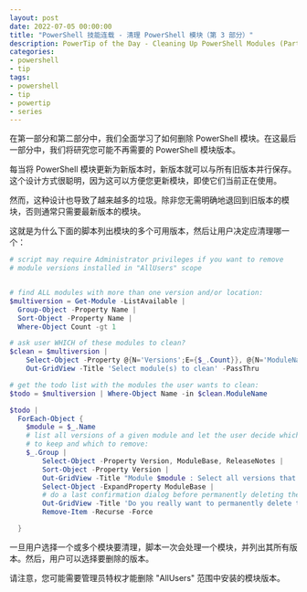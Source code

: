 ```yaml
---
layout: post
date: 2022-07-05 00:00:00
title: "PowerShell 技能连载 - 清理 PowerShell 模块（第 3 部分）"
description: PowerTip of the Day - Cleaning Up PowerShell Modules (Part 3)
categories:
- powershell
- tip
tags:
- powershell
- tip
- powertip
- series
---
```

在第一部分和第二部分中，我们全面学习了如何删除 PowerShell 模块。在这最后一部分中，我们将研究您可能不再需要的 PowerShell 模块版本。

每当将 PowerShell 模块更新为新版本时，新版本就可以与所有旧版本并行保存。这个设计方式很聪明，因为这可以方便您更新模块，即使它们当前正在使用。

然而，这种设计也导致了越来越多的垃圾。除非您无需明确地退回到旧版本的模块，否则通常只需要最新版本的模块。

这就是为什么下面的脚本列出模块的多个可用版本，然后让用户决定应清理哪一个：

```powershell
# script may require Administrator privileges if you want to remove
# module versions installed in "AllUsers" scope


# find ALL modules with more than one version and/or location:
$multiversion = Get-Module -ListAvailable |
  Group-Object -Property Name |
  Sort-Object -Property Name |
  Where-Object Count -gt 1

# ask user WHICH of these modules to clean?
$clean = $multiversion |
    Select-Object -Property @{N='Versions';E={$_.Count}}, @{N='ModuleName';E={$_.Name}} |
    Out-GridView -Title 'Select module(s) to clean' -PassThru

# get the todo list with the modules the user wants to clean:
$todo = $multiversion | Where-Object Name -in $clean.ModuleName

$todo |
  ForEach-Object {
    $module = $_.Name
    # list all versions of a given module and let the user decide which versions
    # to keep and which to remove:
    $_.Group |
        Select-Object -Property Version, ModuleBase, ReleaseNotes |
        Sort-Object -Property Version |
        Out-GridView -Title "Module $module : Select all versions that you want to remove" -PassThru |
        Select-Object -ExpandProperty ModuleBase |
        # do a last confirmation dialog before permanently deleting the subversions:
        Out-GridView -Title 'Do you really want to permanently delete these folders? CTRL+A and OK to confirm' -PassThru  |
        Remove-Item -Recurse -Force

  }
```

一旦用户选择一个或多个模块要清理，脚本一次会处理一个模块，并列出其所有版本。然后，用户可以选择要删除的版本。

请注意，您可能需要管理员特权才能删除 "AllUsers" 范围中安装的模块版本。
<!--本文国际来源：[Cleaning Up PowerShell Modules (Part 3)](https://community.idera.com/database-tools/powershell/powertips/b/tips/posts/cleaning-up-powershell-modules-part-3)-->

